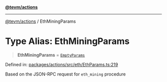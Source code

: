[**@tevm/actions**](../README.md)

***

[@tevm/actions](../globals.md) / EthMiningParams

# Type Alias: EthMiningParams

> **EthMiningParams** = [`EmptyParams`](EmptyParams.md)

Defined in: [packages/actions/src/eth/EthParams.ts:219](https://github.com/evmts/tevm-monorepo/blob/main/packages/actions/src/eth/EthParams.ts#L219)

Based on the JSON-RPC request for `eth_mining` procedure
